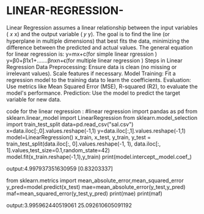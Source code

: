 # LINEAR-REGRESSION-
Linear Regression assumes a linear relationship between the input variables ( 𝑥 x) and the output variable ( 𝑦 y). The goal is to find the line (or hyperplane in multiple dimensions) that best fits the data, minimizing the difference between the predicted and actual values.
The general equation for linear regression is:  y=mx+c(for simple linear rgression )
                                                y=β0+β1x1+.......βnxn+ϵ(for multiple linear regression )
Steps in Linear Regression
Data Preprocessing:
Ensure data is clean (no missing or irrelevant values).
Scale features if necessary.
Model Training:
Fit a regression model to the training data to learn the coefficients.
Evaluation:
Use metrics like Mean Squared Error (MSE), R-squared (R2), to evaluate the model's performance.
Prediction:
Use the model to predict the target variable for new data.

code for the linear regression :
#linear regression
import pandas as pd
from sklearn.linear_model import LinearRegression
from sklearn.model_selection import train_test_split
data=pd.read_csv("sal.csv")
x=data.iloc[:,0].values.reshape(-1,1)
y=data.iloc[:,1].values.reshape(-1,1)
model=LinearRegression()
x_train, x_test, y_train, y_test = train_test_split(data.iloc[:, 0].values.reshape(-1, 1),  data.iloc[:, 1].values,test_size=0.1,random_state=42)
model.fit(x_train.reshape(-1,1),y_train)
print(model.intercept_,model.coef_)

output:4.997937351630959 [0.83203337]

from sklearn.metrics import mean_absolute_error,mean_squared_error
y_pred=model.predict(x_test)
mae=mean_absolute_error(y_test,y_pred)
maf=mean_squared_error(y_test,y_pred)
print(mae)
print(maf)

output:3.995962440519061
25.092610605091192
